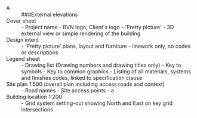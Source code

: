 

<dl>
<dt markdown="1" font-witdh="100%">
A
</dt>
<dd>
<div markdown="1">
###External elevations
</div>

<dt markdown="1">Cover sheet</dt>
<dd>
<div markdown="1">
- Project name
- BVN logo, Client's logo
- 'Pretty picture' - 3D external view or simple rendering of the building
</div>
<dt markdown="1">Design intent</dt>
<dd>
<div markdown="1">
- ‘Pretty picture’ plans, layout and furniture - linework only, no codes or descriptions
</div>
<dt markdown="1">Legend sheet</dt>
<dd>
<div markdown="1">
- Drawing list
(Drawing numbers and drawing titles only)
- Key to symbols
- Key to common graphics
- Listing of all materials, systems and finishes codes, linked to specification clause
</div>
<dt markdown="1">
Site plan 1:500
(overall plan including access roads and context)
</dt>
<dd>
<div markdown="1">
- Road names
- Site access points
- a
</div>

<dt markdown="1">Building location 1:200</dt>
<dd>
<div markdown="1">
- Grid system setting-out showing North and East on key grid intersections
</div>


</dl>